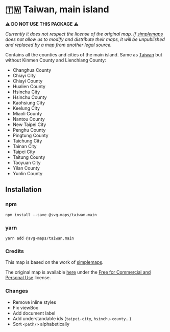 # 🇹🇼 Taiwan, main island

⚠️ **DO NOT USE THIS PACKAGE** ⚠️

*Currently it does not respect the license of the original map. If [simplemaps](https://simplemaps.com) does not allow us to modify and distribute their maps, it will be unpublished and replaced by a map from another legal source.*

Contains all the counties and cities of the main island. Same as [Taiwan](/packages/taiwan/) but without Kinmen County and Lienchiang County:
* Changhua County
* Chiayi City
* Chiayi County
* Hualien County
* Hsinchu City
* Hsinchu County
* Kaohsiung City
* Keelung City
* Miaoli County
* Nantou County
* New Taipei City
* Penghu County
* Pingtung County
* Taichung City
* Tainan City
* Taipei City
* Taitung County
* Taoyuan City
* Yilan County
* Yunlin County

## Installation

### npm

`npm install --save @svg-maps/taiwan.main`

### yarn

`yarn add @svg-maps/taiwan.main`

### Credits

This map is based on the work of [simplemaps](https://simplemaps.com).

The original map is available [here](https://simplemaps.com/resources/svg-tw) under the [Free for Commercial and Personal Use](https://simplemaps.com/resources/svg-license) license.

### Changes

* Remove inline styles
* Fix viewBox
* Add document label
* Add understandable ids (`taipei-city`, `hsinchu-county`...)
* Sort `<path/>` alphabetically
